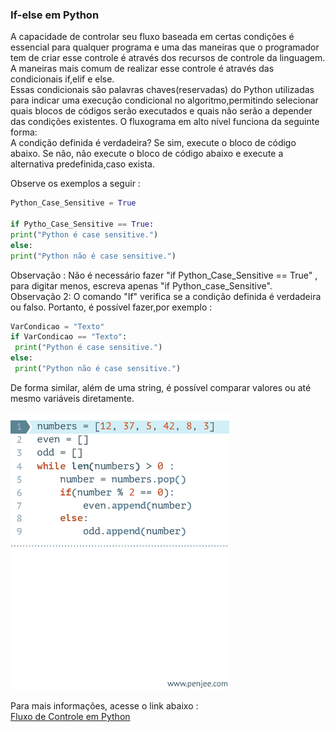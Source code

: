 ### If-else em Python
  
  A capacidade de controlar seu fluxo baseada em certas condições é essencial para qualquer programa e uma das maneiras que o programador tem de criar esse controle é através dos recursos de controle da linguagem. A maneiras mais comum de realizar esse controle é através das condicionais if,elif e else.  
  Essas condicionais são palavras chaves(reservadas) do Python utilizadas para indicar uma execução condicional no algoritmo,permitindo selecionar quais blocos de códigos serão executados e quais não serão a depender das condições existentes. O fluxograma em alto nível funciona da seguinte forma:  
  A condição definida é verdadeira? Se sim, execute o bloco de código abaixo. Se não, não execute o bloco de código abaixo e execute a alternativa predefinida,caso exista.  
    
  Observe os exemplos a seguir :
  ```python
Python_Case_Sensitive = True  
  
if Pytho_Case_Sensitive == True:  
  print("Python é case sensitive.")
else:
  print("Python não é case sensitive.")
```
  
Observação : Não é necessário fazer "if Python_Case_Sensitive == True" , para digitar menos, escreva apenas "if Python_case_Sensitive".  
Observação 2: O comando "If" verifica se a condição definida é verdadeira ou falso. Portanto, é possível fazer,por exemplo :  
  ```python
VarCondicao = "Texto"  
if VarCondicao == "Texto":  
   print("Python é case sensitive.")
else:
   print("Python não é case sensitive.")
```    
De forma similar, além de uma string, é possível comparar valores ou até mesmo variáveis diretamente.  

![while e if e else](https://github.com/matanjos/ProjetoFinalEngSoftware3/blob/main/Controle%20de%20fluxo/while%20if%20else.jpg)


  
  Para mais informações, acesse o link abaixo :  
  [Fluxo de Controle em Python](https://algoritmosempython.com.br/cursos/programacao-python/fluxo-controle/)
